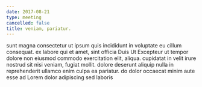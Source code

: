 ```yaml
---
date: 2017-08-21
type: meeting
cancelled: false
title: veniam, pariatur.
---
```

sunt magna consectetur ut ipsum quis incididunt in voluptate eu cillum consequat. ex labore qui et amet, sint officia Duis Ut Excepteur ut tempor dolore non eiusmod commodo exercitation elit, aliqua. cupidatat in velit irure nostrud sit nisi veniam, fugiat mollit. dolore deserunt aliquip nulla in reprehenderit ullamco enim culpa ea pariatur. do dolor occaecat minim aute esse ad Lorem dolor adipiscing sed laboris